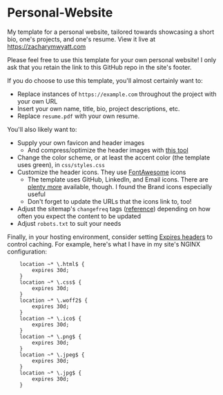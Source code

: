# Personal-Website
My template for a personal website, tailored towards showcasing a short bio, one's projects, and one's resume.
View it live at https://zacharymwyatt.com

Please feel free to use this template for your own personal website! I only ask that you retain the link to this GitHub repo in the site's footer.

If you do choose to use this template, you'll almost certainly want to:
- Replace instances of `https://example.com` throughout the project with your own URL
- Insert your own name, title, bio, project descriptions, etc.
- Replace `resume.pdf` with your own resume.

You'll also likely want to:
- Supply your own favicon and header images
  - And compress/optimize the header images with [this tool](https://tinyjpg.com/) 
- Change the color scheme, or at least the accent color (the template uses green), in `css/styles.css`
- Customize the header icons. They use [FontAwesome](https://fontawesome.com/docs/web/) icons
  - The template uses GitHub, LinkedIn, and Email icons. There are [plenty more](https://fontawesome.com/docs/web/add-icons/how-to#families-styles) available, though. I found the Brand icons especially useful
  - Don't forget to update the URLs that the icons link to, too!
- Adjust the sitemap's `changefreq` tags ([reference](https://www.sitemaps.org/protocol.html)) depending on how often you expect the content to be updated
- Adjust `robots.txt` to suit your needs

Finally, in your hosting environment, consider setting [Expires headers](https://developer.mozilla.org/en-US/docs/Web/HTTP/Headers/Expires) to control caching.
For example, here's what I have in my site's NGINX configuration:
```
    location ~* \.html$ {
        expires 30d;
    }
    location ~* \.css$ {
        expires 30d;
    }
    location ~* \.woff2$ {
        expires 30d;
    }
    location ~* \.ico$ {
        expires 30d;
    }
    location ~* \.png$ {
        expires 30d;
    }
    location ~* \.jpeg$ {
        expires 30d;
    }
    location ~* \.jpg$ {
        expires 30d;
    }
 ```
